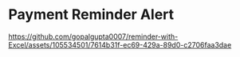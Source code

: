 # Payment Reminder Alert


https://github.com/gopalgupta0007/reminder-with-Excel/assets/105534501/7614b31f-ec69-429a-89d0-c2706faa3dae

